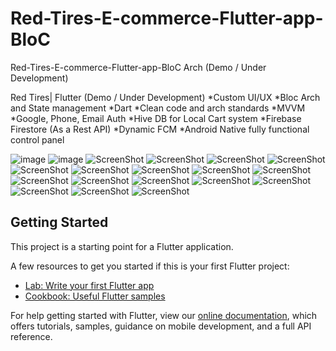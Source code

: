 # Red-Tires-E-commerce-Flutter-app-BloC

Red-Tires-E-commerce-Flutter-app-BloC Arch (Demo / Under Development)

Red Tires| Flutter (Demo / Under Development)
*Custom UI/UX
*Bloc Arch and State management
*Dart
*Clean code and arch standards
*MVVM
*Google, Phone, Email Auth
*Hive DB for Local Cart system
*Firebase Firestore (As a Rest API)
*Dynamic FCM
*Android Native fully functional control panel

![image](https://mostaql.hsoubcdn.com/uploads/thumbnails/372144/615a0c8bb98a8/0732782c-bd50-45dd-ad76-d6b64e7399ca.jpg)
![image](https://mostaql.hsoubcdn.com/uploads/372144/615a0c8c4b67d/9d1b386c-125c-430c-a2ca-c28271287529.jpg)
![ScreenShot](https://mostaql.hsoubcdn.com/uploads/372144/615a0c8cd2a9e/4446821a-4738-4d58-8319-f39b1312ebf6.jpg)
![ScreenShot](https://mostaql.hsoubcdn.com/uploads/372144/615a0c8c8deb9/0732782c-bd50-45dd-ad76-d6b64e7399ca.jpg)
![ScreenShot](https://mostaql.hsoubcdn.com/uploads/372144/615ca20918c0f/12322575-1286-4a64-8986-01eaa140e79e.jpg)
![ScreenShot](https://mostaql.hsoubcdn.com/uploads/372144/615b5fcb726b4/Screenshot2021-10-04-19-59-38-530com.ecomflut.android.tws.png)
![ScreenShot](https://mostaql.hsoubcdn.com/uploads/372144/615ca209855e5/fb3dd122-4e50-4bfd-a2ae-196850015075.jpg)
![ScreenShot](https://mostaql.hsoubcdn.com/uploads/372144/615e345e2d456/0e530540-dafb-4414-bb81-37d711278530.jpg)
![ScreenShot](https://mostaql.hsoubcdn.com/uploads/372144/615e345e912a7/8d232ad2-fc05-4d53-83fc-8b7baa3ec417.jpg)
![ScreenShot](https://mostaql.hsoubcdn.com/uploads/372144/615e345ed07ba/032913ef-e53c-464b-819e-d0bd54d44c44.jpg)
![ScreenShot](https://mostaql.hsoubcdn.com/uploads/372144/61621846f3b6b/958f89fb-069e-4c08-9780-ecfc5a14f134.jpg)
![ScreenShot](https://mostaql.hsoubcdn.com/uploads/372144/616366f7228fc/c1151cae-5178-426f-9beb-28b363ba72b8.jpg)
![ScreenShot](https://mostaql.hsoubcdn.com/uploads/372144/61621847a18c4/c722775d-6166-40c6-84d7-5a4e1ea39293.jpg)
![ScreenShot](https://mostaql.hsoubcdn.com/uploads/372144/6162184761c0f/43dc40b7-48fa-423b-848a-fcc469ec3321.jpg)
![ScreenShot](https://mostaql.hsoubcdn.com/uploads/372144/61660d5b2086d/rum.jpg)
![ScreenShot](https://mostaql.hsoubcdn.com/uploads/372144/616218484d488/d57e9047-45bf-4b7b-98fa-4505e88989e8.jpg)
![ScreenShot](https://mostaql.hsoubcdn.com/uploads/372144/61673c3c14cd1/8d3251f1-c922-4fe0-850c-0741aef60171.jpg)
![ScreenShot](https://mostaql.hsoubcdn.com/uploads/372144/61673c3c7f92a/3b414eca-e930-40b8-94d4-964a1ab14e9a.jpg)
![ScreenShot](https://mostaql.hsoubcdn.com/uploads/372144/61673c3ccc86e/b6d044e9-51a8-4a54-9181-ba7210c49500.jpg)




## Getting Started

This project is a starting point for a Flutter application.

A few resources to get you started if this is your first Flutter project:

- [Lab: Write your first Flutter app](https://flutter.dev/docs/get-started/codelab)
- [Cookbook: Useful Flutter samples](https://flutter.dev/docs/cookbook)

For help getting started with Flutter, view our
[online documentation](https://flutter.dev/docs), which offers tutorials,
samples, guidance on mobile development, and a full API reference.
